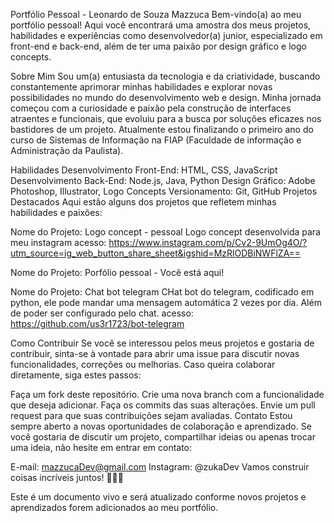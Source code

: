Portfólio Pessoal - Leonardo de Souza Mazzuca Bem-vindo(a) ao meu portfólio pessoal! Aqui você encontrará uma amostra dos meus projetos, habilidades e experiências como desenvolvedor(a) junior, especializado em front-end e back-end, além de ter uma paixão por design gráfico e logo concepts.

Sobre Mim Sou um(a) entusiasta da tecnologia e da criatividade, buscando constantemente aprimorar minhas habilidades e explorar novas possibilidades no mundo do desenvolvimento web e design. Minha jornada começou com a curiosidade e paixão pela construção de interfaces atraentes e funcionais, que evoluiu para a busca por soluções eficazes nos bastidores de um projeto. Atualmente estou finalizando o primeiro ano do curso de Sistemas de Informação na FIAP (Faculdade de informação e Administração da Paulista).

Habilidades Desenvolvimento Front-End: HTML, CSS, JavaScript Desenvolvimento Back-End: Node.js, Java, Python Design Gráfico: Adobe Photoshop, Illustrator, Logo Concepts Versionamento: Git, GitHub Projetos Destacados Aqui estão alguns dos projetos que refletem minhas habilidades e paixões:

Nome do Projeto: Logo concept - pessoal Logo concept desenvolvida para meu instagram acesso: https://www.instagram.com/p/Cv2-9UmOg4O/?utm_source=ig_web_button_share_sheet&igshid=MzRlODBiNWFlZA==

Nome do Projeto: Porfólio pessoal - Você está aqui!

Nome do Projeto: Chat bot telegram CHat bot do telegram, codificado em python, ele pode mandar uma mensagem automática 2 vezes por dia. Além de poder ser configurado pelo chat. acesso: https://github.com/us3r1723/bot-telegram

Como Contribuir Se você se interessou pelos meus projetos e gostaria de contribuir, sinta-se à vontade para abrir uma issue para discutir novas funcionalidades, correções ou melhorias. Caso queira colaborar diretamente, siga estes passos:

Faça um fork deste repositório. Crie uma nova branch com a funcionalidade que deseja adicionar. Faça os commits das suas alterações. Envie um pull request para que suas contribuições sejam avaliadas. Contato Estou sempre aberto a novas oportunidades de colaboração e aprendizado. Se você gostaria de discutir um projeto, compartilhar ideias ou apenas trocar uma ideia, não hesite em entrar em contato:

E-mail: mazzucaDev@gmail.com Instagram: @zukaDev Vamos construir coisas incríveis juntos! 👨‍💻🚀

Este é um documento vivo e será atualizado conforme novos projetos e aprendizados forem adicionados ao meu portfólio.
